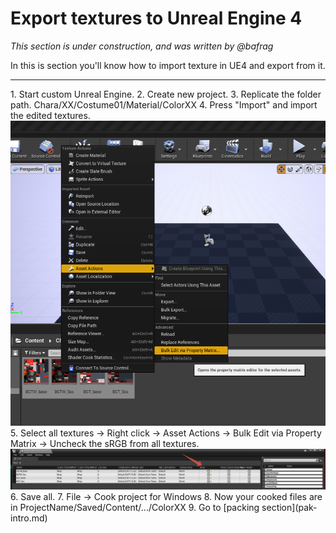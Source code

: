 # Export textures to Unreal Engine 4
*This section is under construction, and was written by @bafrag*

In this is section you'll know how to import texture in UE4 and export from it.
<hr>
 1. Start custom Unreal Engine.
 2. Create new project.
 3. Replicate the folder path. Chara/XX/Costume01/Material/ColorXX
 4. Press "Import" and import the edited textures. <div align="center"><img src="images/Asset-Actions.png"></div>
 5. Select all textures -> Right click -> Asset Actions -> Bulk Edit via Property Matrix -> Uncheck the sRGB from all textures. <div align="center"><img src="images/sRGB.png"></div>
 6. Save all.
 7. File -> Cook project for Windows
 8. Now your cooked files are in ProjectName/Saved/Content/.../ColorXX
 9. Go to [packing section](pak-intro.md)
